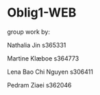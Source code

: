 # Oblig1-WEB
group work by:

Nathalia Jin
  s365331
  
Martine Klæboe
  s364773
  
Lena Bao Chi Nguyen
  s306411
  
Pedram Ziaei
  s362046
